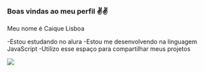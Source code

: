 ### Boas vindas ao meu perfil ✌✌

Meu nome é Caique Lisboa

-Estou estudando no alura 
-Estou me desenvolvendo na linguagem JavaScript
 -Utilizo esse espaço para compartilhar meus projetos 

![](https://media1.tenor.com/m/PbxvKgSWVsUAAAAd/trent-alexander-arnold-alexander-arnold.gif)

